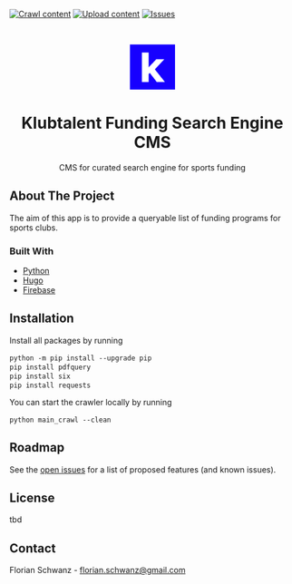 [![Crawl content](https://github.com/klubtalent/klubtalent-funding-search-engine-cms/actions/workflows/crawl-content.yaml/badge.svg)](https://github.com/klubtalent/klubtalent-funding-search-engine-cms/actions/workflows/crawl-content.yaml)
[![Upload content](https://github.com/klubtalent/klubtalent-funding-search-engine-cms/actions/workflows/upload-content.yaml/badge.svg)](https://github.com/klubtalent/klubtalent-funding-search-engine-cms/actions/workflows/upload-content.yaml)
[![Issues](https://img.shields.io/github/issues/klubtalent/klubtalent-funding-search-engine-cms)](https://github.com/klubtalent/klubtalent-funding-search-engine-cms/issues)

<br />
<p align="center">
  <a href="https://github.com/klubtalent/klubtalent-funding-search-engine-cms">
    <img src="./logo.png" alt="Logo" width="80" height="80">
  </a>

  <h1 align="center">Klubtalent Funding Search Engine CMS</h1>

  <p align="center">
    CMS for curated search engine for sports funding 
  </p>
</p>

## About The Project

The aim of this app is to provide a queryable list of funding programs for sports clubs.

### Built With

* [Python](https://www.python.org/)
* [Hugo](https://gohugo.io/)
* [Firebase](https://firebase.google.com/)

## Installation

Install all packages by running

```
python -m pip install --upgrade pip
pip install pdfquery
pip install six
pip install requests
```

You can start the crawler locally by running

```
python main_crawl --clean
```


## Roadmap

See the [open issues](https://github.com/klubtalent/klubtalent-funding-search-engine-cms/issues) for a list of proposed features (and
 known issues).

## License

tbd

## Contact

Florian Schwanz - florian.schwanz@gmail.com
